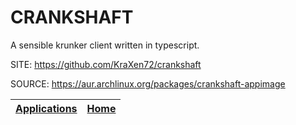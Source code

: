 # CRANKSHAFT

 A sensible krunker client written in typescript.

 SITE: https://github.com/KraXen72/crankshaft

 SOURCE: https://aur.archlinux.org/packages/crankshaft-appimage

 | [Applications](https://portable-linux-apps.github.io/apps.html) | [Home](https://portable-linux-apps.github.io)
 | --- | --- |
